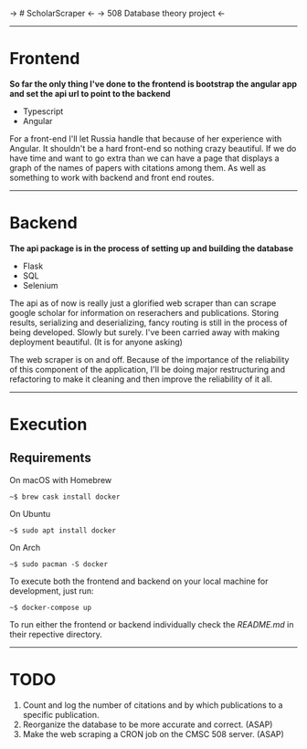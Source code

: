 -> # ScholarScraper <-
-> 508 Database theory project <-

-------------

# Frontend

**So far the only thing I've done to the frontend is bootstrap the angular app and set the api url to point to the backend**

- Typescript
- Angular

For a front-end I'll let Russia handle that because of her experience with Angular.
It shouldn't be a hard front-end so nothing crazy beautiful. If we do have time and
want to go extra than we can have a page that displays a graph of the names of papers
with citations among them. As well as something to work with backend and front end routes.

-------------

# Backend

**The api package is in the process of setting up and building the database**

- Flask
- SQL
- Selenium

The api as of now is really just a glorified web scraper than can scrape google scholar for information on reserachers and publications.
Storing results, serializing and deserializing, fancy routing is still in the process of being developed. Slowly but surely.
I've been carried away with making deployment beautiful. (It is for anyone asking)

The web scraper is on and off. Because of the importance of the reliability of this component of the application, I'll be doing
major restructuring and refactoring to make it cleaning and then improve the reliability of it all.

--------------

# Execution

## Requirements

On macOS with Homebrew
```
~$ brew cask install docker
```

On Ubuntu
```
~$ sudo apt install docker
```

On Arch
```
~$ sudo pacman -S docker
```

To execute both the frontend and backend on your local machine for development,
just run:

```
~$ docker-compose up
```

To run either the frontend or backend individually
check the *README.md* in their repective directory.

--------------

# TODO

1. Count and log the number of citations and by which publications to a specific publication.
2. Reorganize the database to be more accurate and correct. (ASAP)
3. Make the web scraping a CRON job on the CMSC 508 server. (ASAP)




